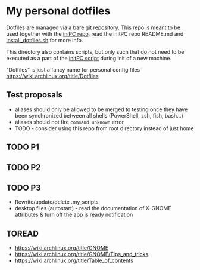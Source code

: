 # My personal dotfiles


Dotfiles are managed via a bare git repository. This repo is meant to be used together with the [iniPC repo](https://github.com/jan-revay/initPC), read the initPC repo README.md and [install_dotfiles.sh](https://github.com/jan-revay/initPC/blob/devel/CommonInitScripts/install_dotfiles.sh) for more info.

This directory also contains scripts, but only such that do not need to be executed as a part of the [initPC script](https://github.com/jan-revay/initPC) during init of a new machine.

"Dotfiles" is just a fancy name for personal config files <https://wiki.archlinux.org/title/Dotfiles>

## Test proposals

- aliases should only be allowed to be merged to testing once they have been synchronized between all shells (PowerShell, zsh, fish, bash...)
- aliases should not fire `command unknown` error
- TODO - consider using this repo from root directory instead of just home

## TODO P1

## TODO P2

## TODO P3

- Rewrite/update/delete .my_scripts
- desktop files (autostart) - read the documentation of X-GNOME attributes & turn off the app is ready notification

## TOREAD

- https://wiki.archlinux.org/title/GNOME
- https://wiki.archlinux.org/title/GNOME/Tips_and_tricks
- https://wiki.archlinux.org/title/Table_of_contents
